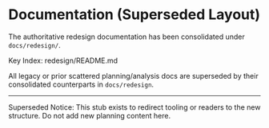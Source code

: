 # Documentation (Superseded Layout)

The authoritative redesign documentation has been consolidated under `docs/redesign/`.

Key Index: redesign/README.md

All legacy or prior scattered planning/analysis docs are superseded by their consolidated counterparts in `docs/redesign`.

---
Superseded Notice: This stub exists to redirect tooling or readers to the new structure. Do not add new planning content here.
